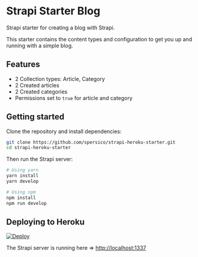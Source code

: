 # Strapi Starter Blog

Strapi starter for creating a blog with Strapi.

This starter contains the content types and configuration to get you up and running with a simple blog.

## Features

  - 2 Collection types: Article, Category
  - 2 Created articles
  - 2 Created categories
  - Permissions set to `true` for article and category

## Getting started

Clone the repository and install dependencies:

```bash
git clone https://github.com/spersico/strapi-heroku-starter.git
cd strapi-heroku-starter
```

Then run the Strapi server:

```bash
# Using yarn
yarn install
yarn develop

# Using npm
npm install
npm run develop
```

## Deploying to Heroku

[![Deploy](https://www.herokucdn.com/deploy/button.svg)](https://heroku.com/deploy)

The Strapi server is running here => [http://localhost:1337](http://localhost:1337)
